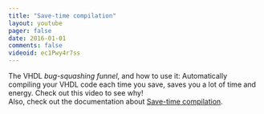 ```yaml
---
title: "Save-time compilation"
layout: youtube 
pager: false
date: 2016-01-01
comments: false
videoid: ec1Pwy4r7ss
---
```

The VHDL <em>bug-squashing funnel</em>, and how to use it: Automatically compiling your VHDL code each time you save, saves you a lot of time and energy. Check out this video to see why!
<br/>
Also, check out the documentation about [Save-time compilation](/manual/tools#save-time-compilation).
